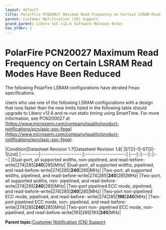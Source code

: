 ```yaml
---
layout: default
title: PolarFire PCN20027 Maximum Read Frequency on Certain LSRAM Read Modes Have Been Reduced
parent: Customer Notification (CN) Support
grand_parent: Libero SoC v12.6 Software Release Notes
nav_order: 1
---
```



# PolarFire PCN20027 Maximum Read Frequency on Certain LSRAM Read Modes Have Been Reduced

The following PolarFire LSRAM configurations have derated Fmax specifications.

Users who use one of the following LSRAM configurations with a design that runs faster than the new limits listed in the following table should upgrade to Libero v12.6 and re-run static timing using SmartTime. For more information, see PCN200027 at [https://www.microsemi.com/company/quality/product-notifications/pcn/asic-soc-fpga](https://www.microsemi.com/company/quality/product-notifications/pcn/asic-soc-fpga).

|Condition|Datasheet Revision 1.7|Datasheet Revision 1.8|
|STD|–1|–STD|–1|Unit|
|---------|:--------------------:|:--------------------:|
|---|::|:--:|::|:--:|
|Dual-port, all supported widths, non-pipelined, and read-before-write|274|285|**240**|285|MHz|
|Dual-port, all supported widths, pipelined, and read-before-write|274|285|**240**|285|MHz|
|Two-port, all supported widths, pipelined, and read-before-write|274|285|**240**|285|MHz|
|Two-port, all supported widths, non- pipelined, and read-before-write|274|285|**240**|285|MHz|
|Two-port pipelined ECC mode, pipelined, and read-before-write|274|285|**240**|285|MHz|
|Two-port non-pipelined ECC mode, pipelined, and read-before- write|274|285|**198**|**240**|MHz|
|Two-port pipelined ECC mode, non- pipelined, and read-before-write|274|285|**240**|285|MHz|
|Two-port non- pipelined ECC mode, non- pipelined, and read-before-write|193|285|193|**240**|MHz|

**Parent topic:**[Customer Notification \(CN\) Support](GUID-EAD6C696-E01D-40F4-B54F-E0AD053A3529.md)

